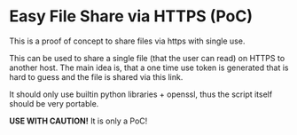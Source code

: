 Easy File Share via HTTPS (PoC)
===============================

This is a proof of concept to share files via https with single use.

This can be used to share a single file (that the user can read) on HTTPS to another host.
The main idea is, that a one time use token is generated that is hard to guess and the file
is shared via this link.

It should only use builtin python libraries + openssl, thus the script itself should be very portable.


**USE WITH CAUTION!** It is only a PoC!
